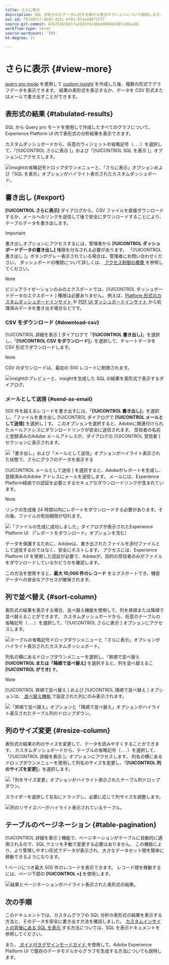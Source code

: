 ```yaml
---
title: さらに表示
description: SQL 分析されたデータに対する様々な表示オプションについて説明します。 カスタムダッシュボードから、分析の表形式の結果を表示したり、処理されたデータを CSV 形式でダウンロードしたりできます。
exl-id: f57d85cf-dbd2-415c-bf01-8faa49871377
source-git-commit: 87675263b817a2026741d6bdd094010831d6ea28
workflow-type: tm+mt
source-wordcount: '793'
ht-degree: 1%

---
```


# さらに表示 {#view-more}

[query pro mode](./overview.md#query-pro-mode) を使用して [custom insight](./overview.md) を作成した後、複数の形式でグラフデータを表示できます。 結果の表形式を表示するか、データを CSV 形式またはメールで書き出すことができます。

## 表形式の結果 {#tabulated-results}

SQL から Query pro モードを使用して作成したすべてのグラフについて、Experience Platform UI 内で表形式の分析結果を表示できます。

カスタムダッシュボードから、任意のウィジェットの省略記号（`...`）を選択して、「[!UICONTROL  さらに表示 ]」および「[!UICONTROL SQL を表示 ]」オプションにアクセスします。

![insightの省略記号ドロップダウンメニューと、「さらに表示」オプションおよび「SQL を表示」オプションがハイライト表示されたカスタムダッシュボード。](../images/sql-insights-query-pro-mode/ellipses-dropdown.png)

## 書き出し {#export}

**[!UICONTROL さらに表示]** ダイアログから、CSV ファイルを直接ダウンロードするか、メールへのリンクを送信して後で安全にダウンロードすることにより、テーブルデータを書き出します。

>[!IMPORTANT]
>
>書き出しオプションにアクセスするには、管理者から **[!UICONTROL ダッシュボードデータの書き出し]** 権限を付与される必要があります。 「[!UICONTROL  書き出し ]」ボタンがグレー表示されている場合は、管理者にお問い合わせください。 ダッシュボードの権限について詳しくは、[ アクセス制御の概要 ](../../access-control/home.md) を参照してください。

>[!NOTE]
>
>ビジュアライゼーションのみのエクスポートでは、[!UICONTROL  ダッシュボードデータのエクスポート ] 権限は必要ありません。 例えば、[Platform 形式のカスタムダッシュボードインサイト ](./export-pdf.md) や [PDF UI ダッシュボードインサイト ](../download.md) から処理済みデータを書き出す場合などです。

### CSV をダウンロード {#download-csv}

[!UICONTROL  詳細を表示 ] ダイアログで「**[!UICONTROL 書き出し]**」を選択し、「**[!UICONTROL CSV をダウンロード]**」を選択して、チャートデータを CSV 形式でダウンロードします。

>[!NOTE]
>
>CSV のダウンロードは、最初の 500 レコードに制限されます。

![insightのプレビューと、insightを生成した SQL の結果を表形式で表示するダイアログ。](../images/sql-insights-query-pro-mode/view-more-download-csv.png)

### メールとして送信 {#send-as-email}

500 件を超えるレコードを書き出すには、「**[!UICONTROL 書き出し]**」を選択し、「ファイルを書き出し [!UICONTROL  ダイアログで **[!UICONTROL メールとして送信]** を選択し ] す。 このオプションを選択すると、Adobeに関連付けられたメールアドレスにダウンロードリンクが安全に送信されます。 受信者の名前と登録済みのAdobe メールアドレスが、ダイアログの [!UICONTROL  受信者 ] セクションに表示されます。

![ 「書き出し」および「メールとして送信」オプションがハイライト表示された状態で、さらにグラフのデータを表示する ](../images/sql-insights-query-pro-mode/send-as-email.png)

[!UICONTROL  メールとして送信 ] を選択すると、Adobeがレポートを生成し、登録済みのAdobe アドレスにメールを送信します。 メールには、Experience Platform経由での認証を必要とするセキュアなダウンロードリンクが含まれています。

>[!NOTE]
>
>リンクの生成後 24 時間以内にレポートをダウンロードする必要があります。その後、ファイルの有効期限が切れます。

![ 「ファイルの生成に成功しました」ダイアログが表示されたExperience Platform UI （「レポートをダウンロード」オプションを含む） ](../images/sql-insights-query-pro-mode/download-report.png)

データを保護するために、Adobeは、書き出されたファイルを添付ファイルとして送信するのではなく、安全にホストします。 アクセスには、Experience Platform UI を使用した認証が必要で、Adobeが、目的の受信者のみがファイルをダウンロードしているかどうかを確認します。

この方法を使用すると、**最大 10,000 件のレコード** をエクスポートでき、機密データへの安全なアクセスが確保されます。

## 列で並べ替え {#sort-column}

表形式の結果を表示する場合、並べ替え機能を使用して、列を昇順または降順で並べ替えることができます。 カスタムダッシュボードから、任意のテーブルの省略記号（`...`）を選択して、「[!UICONTROL  さらに表示 ] オプションにアクセスします。

![ テーブルの省略記号ドロップダウンメニューと「さらに表示」オプションがハイライト表示されたカスタムダッシュボード。](../images/sql-insights-query-pro-mode/advanced-ellipses-dropdown.png)

列名の横にあるドロップダウンメニューを選択し、「昇順で並べ替え **[!UICONTROL または「降順で並べ替え]** を選択すると、列を並べ替えるこ **[!UICONTROL ができ]** す。

>[!NOTE]
>
>[!UICONTROL  昇順で並べ替え ] および [!UICONTROL  降順で並べ替え ] オプションは、[ 並べ替え機能 ](./overview.md#advanced-attributes) で設定された列にのみ表示されます。

![ 「昇順で並べ替え」オプションと「降順で並べ替え」オプションがハイライト表示されたテーブル列のドロップダウン。](../images/sql-insights-query-pro-mode/advanced-sort-dropdown.png)

## 列のサイズ変更 {#resize-column}

表形式の結果の列のサイズを変更して、データを読みやすくすることができます。 カスタムダッシュボードから、テーブルの省略記号（`...`）を選択して、「[!UICONTROL  詳細を表示 ]」オプションにアクセスします。 列名の横にあるドロップダウンメニューを使用して列名のサイズを変更し、「**[!UICONTROL 列のサイズを変更]**」を選択します。

![ 「列をサイズ変更」オプションがハイライト表示されたテーブル列ドロップダウン。](../images/sql-insights-query-pro-mode/advanced-resize-dropdown.png)

スライダーを選択して左右にドラッグし、必要に応じて列サイズを調整します。

![ 列のリサイズバーがハイライト表示されているテーブル。](../images/sql-insights-query-pro-mode/advanced-resize-column.png)

## テーブルのページネーション {#table-pagination}

[!UICONTROL  詳細を表示 ] 機能で、ページネーションがテーブルに自動的に適用されるので、SQL クエリを手動で変更する必要はありません。 この機能により、より管理しやすい形式でデータが表示され、大きなデータセット間を簡単に移動できるようになります。

1 ページにつき最大 500 件のレコードを表示できます。 レコード間を移動するには、ページ下部の **[!UICONTROL >]** を使用します。

![ 結果とページネーションがハイライト表示された表形式の結果。](../images/sql-insights-query-pro-mode/advanced-table-pagination.png)

## 次の手順

このドキュメントでは、カスタムグラフの SQL 分析の表形式の結果を表示する方法と、そのデータを安全に書き出す方法を確認しました。 [ カスタムインサイトの背後にある SQL を表示 ](./view-sql.md) する方法については、SQL を表示ドキュメントを参照してください。

また、[ ガイド付きデザインモードガイド ](../standard-dashboards.md) を使用して、Adobe Experience Platform UI で既存のデータモデルからグラフを生成する方法についても説明します。
